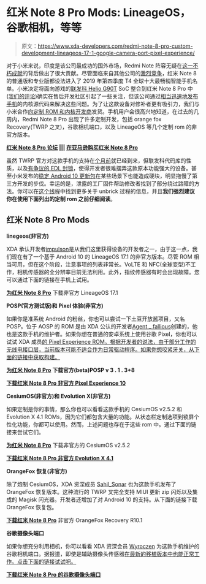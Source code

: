# 红米 Note 8 Pro Mods: LineageOS，谷歌相机，等等

> 原文：<https://www.xda-developers.com/redmi-note-8-pro-custom-development-lineageos-17-1-google-camera-port-pixel-experience/>

对于小米来说，印度是该公司最成功的国外市场，Redmi Note 阵容无疑在[这一不朽成就](https://www.xda-developers.com/xiaomi-redmi-note-7-pro-goes-on-open-sale-in-india-as-xiaomi-retains-top-spot-in-market/)的背后做出了很大贡献。尽管面临来自其他公司的[激烈竞争](https://www.xda-developers.com/oppo-vp-resigns-focus-realme-brand/)，红米 Note 8 的普通版和专业版都设法进入了 2019 年第四季度 T4 全球十大最畅销智能手机名单。小米决定将面向游戏的[联发科 Helio G90T](https://www.xda-developers.com/mediatek-helio-g90-series-hyperengine-game-technology-launched/) SoC 整合到红米 Note 8 Pro 中([我们的评论](https://www.xda-developers.com/xiaomi-redmi-note-8-pro-review-mid-range-performance-champion/))确实在售后开发社区引起了一些关注，但该公司通过[相当迅速地发布手机](https://www.xda-developers.com/xiaomi-redmi-note-8-pro-mediatek-helio-g90t-kernel-sources-released/)的内核源代码来解决这些问题。为了让这款设备对修补者更有吸引力，我们与小米合作[向定制 ROM 和内核开发商](https://www.xda-developers.com/xiaomi-redmi-note-8-pro-custom-rom-kernel-developers/)发货。手机用户会很高兴地知道，在过去的几周内，Redmi Note 8 Pro 出现了许多定制开发，包括 orange fox Recovery(TWRP 之叉)，谷歌相机端口，以及 LineageOS 等几个定制 rom 的非官方版本。

**[红米 Note 8 Pro 论坛](https://forum.xda-developers.com/redmi-note-8-pro) ||| [在亚马逊购买红米 Note 8 Pro](https://www.amazon.in/dp/B07X4PXKZQ/?tag=xdaportalin-21)**

虽然 TWRP 官方对这款手机的支持在[个月前](https://www.xda-developers.com/official-twrp-available-xiaomi-mi-a3-redmi-note-8-pro/)就已经到来，但联发科代码库的性质，以及[有争议的 EDL 封锁](https://www.xda-developers.com/xiaomi-edl-unbrick-authorized-mi-accounts/)，使得开发者很难摆弄这款原本功能强大的设备。甚至小米发布的[稳定 Android 10 更新包](https://www.xda-developers.com/download-xiaomi-mi-a3-redmi-note-8-pro-official-android-10-update/)在某些场景下也能造成硬块，明显拖慢了第三方开发的步伐。幸运的是，泄露的工厂固件帮助修改者找到了部分绕过路障的方法。你可以在[这个线程](https://forum.xda-developers.com/redmi-note-8-pro/how-to/guide-redmi-note-8-pro-megathread-t4056527)中找到更多关于 unbrick 过程的信息，并且**我们强烈建议你在使用下面列出的定制 rom 之前仔细阅读**。

## 红米 Note 8 Pro Mods

**linegeos(非官方)**

XDA 承认开发者[impulson](https://forum.xda-developers.com/member.php?u=6042178)是从我们这里获得设备的开发者之一，由于这一点，我们现在有了一个基于 Android 10 的 LineageOS 17.1 的非官方版本。尽管 ROM 相当可用，但在这个阶段，注意事项的列表非常长。VoLTE 和 NFC(全球变型)不工作，相机传感器的全分辨率目前无法利用。此外，指纹传感器有时会出现故障。您可以通过下面的链接在手机上试用。

**[为红米 Note 8 Pro](https://forum.xda-developers.com/redmi-note-8-pro/development/rom-lineageos-17-1-t4072137)** 下载非官方 LineageOS 17.1

**POSP(官方测试版)和 Pixel 体验(非官方)**

如果你是准系统 Android 的粉丝，你也可以尝试一下土豆开放酱项目，又名 POSP。位于 AOSP 的 ROM 是由 XDA 公认的开发者[Agent _ fallious](https://forum.xda-developers.com/member.php?u=5834335)创建的，他也是这款手机的维护者。如果你想在普通的安卓系统上使用谷歌 Pixel，你也可以试试 XDA 成员[的 Pixel Experience ROM。根据开发者的说法，由于部分工作的无线电接口层，当前版本可能不适合作为日常驱动程序。如果你想咬紧牙关，从下面的链接中获取构建。](https://forum.xda-developers.com/member.php?u=9782219)

**[为红米 Note 8 Pro](https://forum.xda-developers.com/redmi-note-8-pro/development/rom-posp-v3-1-3-8-begonia-begoniain-t4059539) 下载官方(beta)POSP v 3 . 1 . 3+8**

**[下载红米 Note 8 Pro 非官方 Pixel Experience 10](https://forum.xda-developers.com/redmi-note-8-pro/development/rom-pixel-experience-t4059977)**

**CesiumOS(非官方)和 Evolution X(非官方)**

如果定制是你的事情，那么你也可以看看这款手机的 CesiumOS v2.5.2 和 Evolution X 4.1 ROMs，因为它们都包含大量的功能。从状态栏定制选项到锁屏个性化功能，你都可以使用。然而，上述问题也存在于这些 rom 中。通过下面的链接来尝试它们。

**[为红米 Note 8 Pro](https://forum.xda-developers.com/redmi-note-8-pro/development/rom-cesiumos-v2-5-1-t4059543)** 下载非官方的 CesiumOS v2.5.2

**[下载红米 Note 8 Pro 非官方 Evolution X 4.1](https://forum.xda-developers.com/redmi-note-8-pro/development/rom-evolution-x-4-1-t4059787)**

**OrangeFox 恢复(非官方)**

除了炮制 CesiumOS，XDA 资深成员 [Sahil_Sonar](https://forum.xda-developers.com/member.php?u=9414855) 也为这款手机发布了 OrangeFox 恢复版本。这种流行的 TWRP 叉完全支持 MIUI 更新 zip 闪烁以及集成的 Magisk 闪光器。开发者还增加了对 Android 10 的支持。从下面的链接下载 OrangeFox 恢复包。

**[下载红米 Note 8 Pro](https://forum.xda-developers.com/redmi-note-8-pro/development/twrp-begonia-orangefox-recovery-project-t4004127)** 非官方 OrangeFox Recovery R10.1

**谷歌摄像头端口**

如果你想充分利用相机，你可以看看 XDA 资深会员 [Wyroczen](https://forum.xda-developers.com/member.php?u=5414516) 为这款手机维护的谷歌相机端口。据报道，即使是辅助摄像头传感器[在最新的移植版本中也能正常工作。点击下面的链接试试吧。](https://forum.xda-developers.com/showpost.php?p=82126197)

**[下载红米 Note 8 Pro 的谷歌摄像头端口](https://forum.xda-developers.com/redmi-note-8-pro/themes/google-camera-rn8pro-edition-wyroczen-t3990731)**